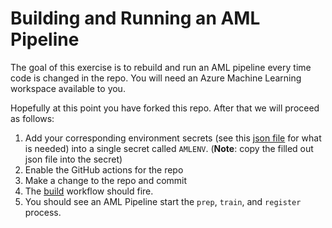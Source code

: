 # Building and Running an AML Pipeline
The goal of this exercise is to rebuild and run an AML pipeline every time code is changed in the repo. You will need an Azure Machine Learning workspace available to you.

Hopefully at this point you have forked this repo. After that we will proceed as follows:

1. Add your corresponding environment secrets (see this [json file](../sample_secrets.json) for what is needed) into a single secret called `AMLENV`. 
(**Note**: copy the filled out json file into the secret)
2. Enable the GitHub actions for the repo
3. Make a change to the repo and commit
4. The [build](../.github/workflows/build.yml) workflow should fire.
5. You should see an AML Pipeline start the `prep`, `train`, and `register` process.


